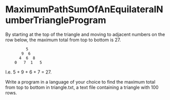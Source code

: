 MaximumPathSumOfAnEquilateralNumberTriangleProgram
==================================================
By starting at the top of the triangle and moving to adjacent numbers on the row below, the maximum total from top to bottom is 27.

             5
           9  6
          4  6  8        
        0   7  1   5

I.e. 5 + 9 + 6 + 7 = 27.

Write a program in a language of your choice to find the maximum total from top to bottom in triangle.txt, a text file containing a triangle with 100 rows.
